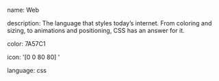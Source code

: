 name: Web

description: The language that styles today’s internet. From coloring and sizing, to animations and positioning, CSS has an answer for it.

color: 7A57C1

icon: '[0 0 80 80] <path fill-rule="nonzero" d="M5.2174 0h69.5652C77.64293 0 80 3.1889 80 7.05882v70.58824c-.0001 1.29944-.77868 2.35281-1.73913 2.35294H1.73913C.77868 79.99987.0001 78.9465 0 77.64706V7.05882C0 3.1889 2.35708 0 5.2174 0zm51.4357 5.78824c-1.77792 0-3.2192 1.3705-3.2192 3.06122 0 1.69061 1.44128 3.06122 3.2192 3.06122s3.21921-1.3706 3.21921-3.06122c0-1.69071-1.44129-3.06122-3.2192-3.06122zm8.23425 0c-1.77792 0-3.2192 1.3705-3.2192 3.06122 0 1.69061 1.44128 3.06122 3.2192 3.06122s3.21921-1.3706 3.21921-3.06122c0-1.69071-1.44129-3.06122-3.2192-3.06122zm8.23426 0c-1.77793 0-3.21921 1.3705-3.21921 3.06122 0 1.69061 1.44128 3.06122 3.2192 3.06122s3.21921-1.3706 3.21921-3.06122c0-1.69071-1.44129-3.06122-3.2192-3.06122zM3.47826 16.53782V73h73.04348V16.53782H3.47826zm30.825 37.97788l-16.4242-7.14166v-3.95488l16.4242-7.10897v4.6576l-11.45608 4.37979 11.45607 4.5432v4.62492zm12.42027.01635v-4.62492l11.47242-4.51053-11.47242-4.4615v-4.59223l16.44053 7.10898v3.9222l-16.44053 7.158z"/><rect width="3.26531" height="24.4898" x="38.83218" y="32.7551" rx="1.63265" transform="rotate(14 40.465 45)"/>'

language: css
